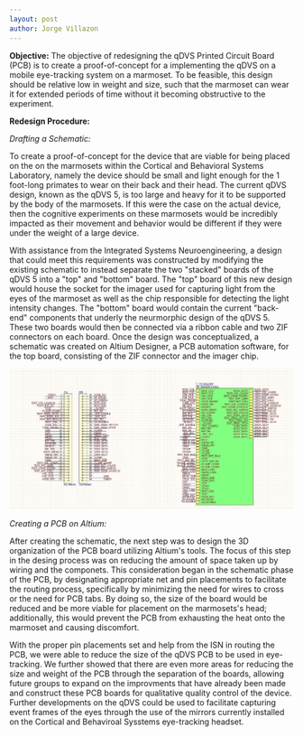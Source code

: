 ```yaml
---
layout: post
author: Jorge Villazon
---
```


**Objective:**
The objective of redesigning the qDVS Printed Circuit Board (PCB) is to create a proof-of-concept for a implementing the qDVS on a mobile eye-tracking system on a marmoset. To be feasible, this design should be relative low in weight and size, such that the marmoset can wear it for extended periods of time without it becoming obstructive to the experiment.

**Redesign Procedure:**

_Drafting a Schematic:_

To create a proof-of-concept for the device that are viable for being placed on the on the marmosets within the Cortical and Behavioral Systems Laboratory, namely the device should be small and light enough for the 1 foot-long primates to wear on their back and their head. The current qDVS design, known as the qDVS 5, is too large and heavy for it to be supported by the body of the marmosets. If this were the case on the actual device, then the cognitive experiments on these marmosets would be incredibly impacted as their movement and behavior would be different if they were under the weight of a large device.

With assistance from the Integrated Systems Neuroengineering, a design that could meet this requirements was constructed by modifying the existing schematic to instead separate the two "stacked" boards of the qDVS 5 into a "top" and "bottom" board. The "top" board of this new design would house the socket for the imager used for capturing light from the eyes of the marmoset as well as the chip responsible for detecting the light intensity changes. The "bottom" board would contain the current "back-end" components that underly the neurmorphic design of the qDVS 5. These two boards would then be connected via a ribbon cable and two ZIF connectors on each board. Once the design was conceptualized, a schematic was created on Altium Designer, a PCB automation software, for the top board, consisting of the ZIF connector and the imager chip.

![Drafting a Schematic](../images/Capture.jpg)

_Creating a PCB on Altium:_

After creating the schematic, the next step was to design the 3D organization of the PCB board utilizing Altium's tools. The focus of this step in the desing process was on reducing the amount of space taken up by wiring and the componets. This consideration began in the schematic phase of the PCB, by designating appropriate net and pin placements to facilitate the routing process, specifically by minimizing the need for wires to cross or the need for PCB tabs. By doing so, the size of the board would be reduced and be more viable for placement on the marmosets's head; additionally, this would prevent the PCB from exhausting the heat onto the marmoset and causing discomfort. 

With the proper pin placements set and help from the ISN in routing the PCB, we were able to reduce the size of the qDVS PCB to be used in eye-tracking. We further showed that there are even more areas for reducing the size and weight of the PCB through the separation of the boards, allowing future groups to expand on the improvments that have already been made and construct these PCB boards for qualitative quality control of the device. Further developments on the qDVS could be used to facilitate capturing event frames of the eyes through the use of the mirrors currently installed on the Cortical and Behaviroal Sysstems eye-tracking headset.
